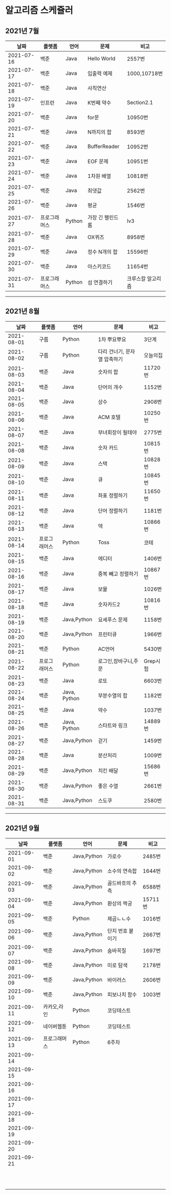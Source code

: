 # 알고리즘 스케쥴러

## 2021년 7월

| 날짜       | 플랫폼       | 언어   | 문제             | 비고              |
| ---------- | ------------ | ------ | ---------------- | ----------------- |
| 2021-07-16 | 백준         | Java   | Hello World      | 2557번            |
| 2021-07-17 | 백준         | Java   | 입출력 예제      | 1000,10718번      |
| 2021-07-18 | 백준         | Java   | 사칙연산         |                   |
| 2021-07-19 | 인프런       | Java   | K번째 약수       | Section2.1        |
| 2021-07-20 | 백준         | Java   | for문            | 10950번           |
| 2021-07-21 | 백준         | Java   | N까지의 합       | 8593번            |
| 2021-07-22 | 백준         | Java   | BufferReader     | 10952번           |
| 2021-07-23 | 백준         | Java   | EOF 문제         | 10951번           |
| 2021-07-24 | 백준         | Java   | 1차원 배열       | 10818번           |
| 2021-07-25 | 백준         | Java   | 최댓값           | 2562번            |
| 2021-07-26 | 백준         | Java   | 평균             | 1546번            |
| 2021-07-27 | 프로그래머스 | Python | 가장 긴 팰린드롬 | lv3               |
| 2021-07-28 | 백준         | Java   | OX퀴즈           | 8958번            |
| 2021-07-29 | 백준         | Java   | 정수 N개의 합    | 15596번           |
| 2021-07-30 | 백준         | Java   | 아스키코드       | 11654번           |
| 2021-07-31 | 프로그래머스 | Python | 섬 연결하기      | 크루스칼 알고리즘 |

----

## 2021년 8월

| 날짜       | 플랫폼       | 언어         | 문제                         | 비고     |
| ---------- | ------------ | ------------ | ---------------------------- | -------- |
| 2021-08-01 | 구름         | Python       | 1차 뿌요뿌요                 | 3단계    |
| 2021-08-02 | 구름         | Python       | 다리 건너기, 문자열 압축하기 | 오늘의집 |
| 2021-08-03 | 백준         | Java         | 숫자의 합                    | 11720번  |
| 2021-08-04 | 백준         | Java         | 단어의 개수                  | 1152번   |
| 2021-08-05 | 백준         | Java         | 상수                         | 2908번   |
| 2021-08-06 | 백준         | Java         | ACM 호텔                     | 10250번  |
| 2021-08-07 | 백준         | Java         | 부녀회장이 될테야            | 2775번   |
| 2021-08-08 | 백준         | Java         | 숫자 카드                    | 10815번  |
| 2021-08-09 | 백준         | Java         | 스택                         | 10828번  |
| 2021-08-10 | 백준         | Java         | 큐                           | 10845번  |
| 2021-08-11 | 백준         | Java         | 좌표 정렬하기                | 11650번  |
| 2021-08-12 | 백준         | Java         | 단어 정렬하기                | 1181번   |
| 2021-08-13 | 백준         | Java         | 덱                           | 10866번  |
| 2021-08-14 | 프로그래머스 | Python       | Toss                         | 코테     |
| 2021-08-15 | 백준         | Java         | 에디터                       | 1406번   |
| 2021-08-16 | 백준         | Java         | 중복 빼고 정렬하기           | 10867번  |
| 2021-08-17 | 백준         | Java         | 보물                         | 1026번   |
| 2021-08-18 | 백준         | Java         | 숫자카드2                    | 10816번  |
| 2021-08-19 | 백준         | Java,Python  | 요세푸스 문제                | 1158번   |
| 2021-08-20 | 백준         | Java,Python  | 프린터큐                     | 1966번   |
| 2021-08-21 | 백준         | Python       | AC언어                       | 5430번   |
| 2021-08-22 | 프로그래머스 | Python       | 로그인,장바구니,주문         | Grep시험 |
| 2021-08-23 | 백준         | Java         | 로또                         | 6603번   |
| 2021-08-24 | 백준         | Java, Python | 부분수열의 합                | 1182번   |
| 2021-08-25 | 백준         | Java         | 약수                         | 1037번   |
| 2021-08-26 | 백준         | Java, Python | 스타트와 링크                | 14889번  |
| 2021-08-27 | 백준         | Java,Python  | 걷기                         | 1459번   |
| 2021-08-28 | 백준         | Java         | 분산처리                     | 1009번   |
| 2021-08-29 | 백준         | Java,Python  | 치킨 배달                    | 15686번  |
| 2021-08-30 | 백준         | Java,Python  | 좋은 수열                    | 2661번   |
| 2021-08-31 | 백준         | Java,Python  | 스도쿠                       | 2580번   |

----

## 2021년 9월

| 날짜       | 플랫폼       | 언어        | 문제             | 비고    |
| ---------- | ------------ | ----------- | ---------------- | ------- |
| 2021-09-01 | 백준         | Java,Python | 가로수           | 2485번  |
| 2021-09-02 | 백준         | Java,Python | 소수의 연속합    | 1644번  |
| 2021-09-03 | 백준         | Java,Python | 골드바흐의 추측  | 6588번  |
| 2021-09-04 | 백준         | Java,Python | 환상의 짝궁      | 15711번 |
| 2021-09-05 | 백준         | Python      | 제곱ㄴㄴ수       | 1016번  |
| 2021-09-06 | 백준         | Java,Python | 단지 번호 붙이기 | 2667번  |
| 2021-09-07 | 백준         | Java,Python | 숨바꼭질         | 1697번  |
| 2021-09-08 | 백준         | Java,Python | 미로 탐색        | 2178번  |
| 2021-09-09 | 백준         | Java,Python | 바이러스         | 2606번  |
| 2021-09-10 | 백준         | Java,Python | 피보나치 함수    | 1003번  |
| 2021-09-11 | 카카오,라인  | Python      | 코딩테스트       |         |
| 2021-09-12 | 네이버웹툰   | Python      | 코딩테스트       |         |
| 2021-09-13 | 프로그래머스 | Python      | 6주차            |         |
| 2021-09-14 |              |             |                  |         |
| 2021-09-15 |              |             |                  |         |
| 2021-09-16 |              |             |                  |         |
| 2021-09-17 |              |             |                  |         |
| 2021-09-18 |              |             |                  |         |
| 2021-09-19 |              |             |                  |         |
| 2021-09-20 |              |             |                  |         |
| 2021-09-21 |              |             |                  |         |
|            |              |             |                  |         |
|            |              |             |                  |         |
|            |              |             |                  |         |
|            |              |             |                  |         |
|            |              |             |                  |         |
|            |              |             |                  |         |
|            |              |             |                  |         |
|            |              |             |                  |         |
|            |              |             |                  |         |
|            |              |             |                  |         |
|            |              |             |                  |         |
